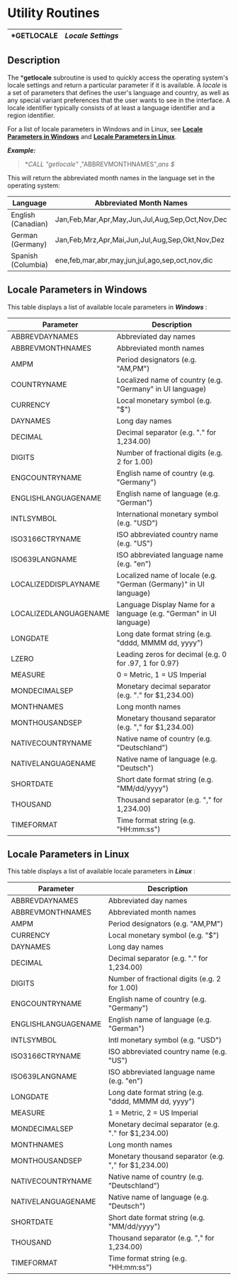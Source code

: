 # Utility Routines

***GETLOCALE** |  **_Locale Settings_**  
---|---  
  
## Description

The ***getlocale** subroutine is used to quickly access the operating system's locale settings and return a particular parameter if it is available. A _locale_ is a set of parameters that defines the user's language and country, as well as any special variant preferences that the user wants to see in the interface. A locale identifier typically consists of at least a language identifier and a region identifier.

For a list of locale parameters in Windows and in Linux, see **[Locale Parameters in Windows](getlocale.htm#windows)** and **[Locale Parameters in Linux](getlocale.htm#linux)**.

**_Example:_**

> **CALL "*getlocale"** ,"ABBREVMONTHNAMES",_ans_ _$_

This will return the abbreviated month names in the language set in the operating system:

**Language** |  **Abbreviated Month Names**  
---|---  
English (Canadian) |  Jan,Feb,Mar,Apr,May,Jun,Jul,Aug,Sep,Oct,Nov,Dec  
German (Germany) |  Jan,Feb,Mrz,Apr,Mai,Jun,Jul,Aug,Sep,Okt,Nov,Dez  
Spanish (Columbia) |  ene,feb,mar,abr,may,jun,jul,ago,sep,oct,nov,dic  
  
##  Locale Parameters in Windows

This table displays a list of available locale parameters in **_Windows_** :

**Parameter** |  **Description**  
---|---  
ABBREVDAYNAMES |  Abbreviated day names  
ABBREVMONTHNAMES |  Abbreviated month names  
AMPM |  Period designators (e.g. "AM,PM")  
COUNTRYNAME |  Localized name of country (e.g. "Germany" in UI language)  
CURRENCY |  Local monetary symbol (e.g. "$")  
DAYNAMES |  Long day names  
DECIMAL |  Decimal separator (e.g. "." for 1,234.00)  
DIGITS |  Number of fractional digits (e.g. 2 for 1.00)  
ENGCOUNTRYNAME |  English name of country (e.g. "Germany")  
ENGLISHLANGUAGENAME |  English name of language (e.g. "German")  
INTLSYMBOL |  International monetary symbol (e.g. "USD")  
ISO3166CTRYNAME |  ISO abbreviated country name (e.g. "US")  
ISO639LANGNAME |  ISO abbreviated language name (e.g. "en")  
LOCALIZEDDISPLAYNAME |  Localized name of locale (e.g. "German (Germany)" in UI language)  
LOCALIZEDLANGUAGENAME |  Language Display Name for a language (e.g. "German" in UI language)  
LONGDATE |  Long date format string (e.g. "dddd, MMMM dd, yyyy")  
LZERO |  Leading zeros for decimal (e.g. 0 for .97, 1 for 0.97)  
MEASURE |  0 = Metric, 1 = US Imperial  
MONDECIMALSEP |  Monetary decimal separator (e.g. "." for $1,234.00)  
MONTHNAMES |  Long month names  
MONTHOUSANDSEP |  Monetary thousand separator (e.g. "," for $1,234.00)  
NATIVECOUNTRYNAME |  Native name of country (e.g. "Deutschland")  
NATIVELANGUAGENAME |  Native name of language (e.g. "Deutsch")  
SHORTDATE |  Short date format string (e.g. "MM/dd/yyyy")  
THOUSAND |  Thousand separator (e.g. "," for 1,234.00)  
TIMEFORMAT |  Time format string (e.g. "HH:mm:ss")  
  
##  Locale Parameters in Linux

This table displays a list of available locale parameters in **_Linux_** :

**Parameter** |  **Description**  
---|---  
ABBREVDAYNAMES |  Abbreviated day names  
ABBREVMONTHNAMES |  Abbreviated month names  
AMPM |  Period designators (e.g. "AM,PM")  
CURRENCY |  Local monetary symbol (e.g. "$")  
DAYNAMES |  Long day names  
DECIMAL |  Decimal separator (e.g. "." for 1,234.00)  
DIGITS |  Number of fractional digits (e.g. 2 for 1.00)  
ENGCOUNTRYNAME |  English name of country (e.g. "Germany")  
ENGLISHLANGUAGENAME |  English name of language (e.g. "German")  
INTLSYMBOL |  Intl monetary symbol (e.g. "USD")  
ISO3166CTRYNAME |  ISO abbreviated country name (e.g. "US")  
ISO639LANGNAME |  ISO abbreviated language name (e.g. "en")  
LONGDATE |  Long date format string (e.g. "dddd, MMMM dd, yyyy")  
MEASURE |  1 = Metric, 2 = US Imperial  
MONDECIMALSEP |  Monetary decimal separator (e.g. "." for $1,234.00)  
MONTHNAMES |  Long month names  
MONTHOUSANDSEP |  Monetary thousand separator (e.g. "," for $1,234.00)  
NATIVECOUNTRYNAME |  Native name of country (e.g. "Deutschland")  
NATIVELANGUAGENAME |  Native name of language (e.g. "Deutsch")  
SHORTDATE |  Short date format string (e.g. "MM/dd/yyyy")  
THOUSAND |  Thousand separator (e.g. "," for 1,234.00)  
TIMEFORMAT |  Time format string (e.g. "HH:mm:ss")
